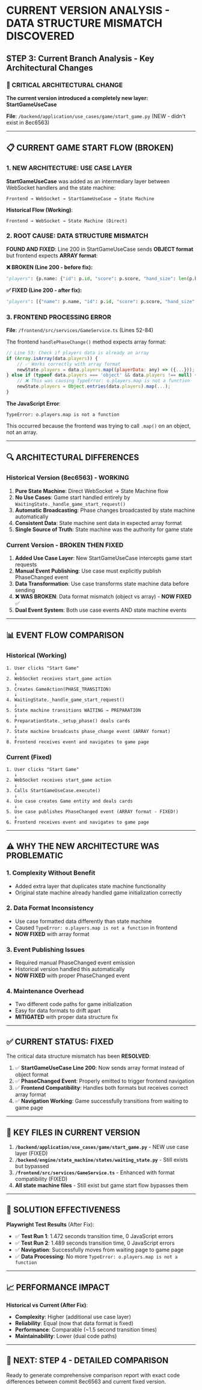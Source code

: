 # CURRENT VERSION ANALYSIS - DATA STRUCTURE MISMATCH DISCOVERED

## STEP 3: Current Branch Analysis - Key Architectural Changes

### 🚨 CRITICAL ARCHITECTURAL CHANGE

**The current version introduced a completely new layer: StartGameUseCase**

**File**: `/backend/application/use_cases/game/start_game.py` (NEW - didn't exist in 8ec6563)

---

## 📋 CURRENT GAME START FLOW (BROKEN)

### 1. **NEW ARCHITECTURE: USE CASE LAYER**

**StartGameUseCase** was added as an intermediary layer between WebSocket handlers and the state machine:

```
Frontend → WebSocket → StartGameUseCase → State Machine
```

**Historical Flow (Working)**:
```
Frontend → WebSocket → State Machine (Direct)
```

### 2. **ROOT CAUSE: DATA STRUCTURE MISMATCH**

**FOUND AND FIXED**: Line 200 in StartGameUseCase sends **OBJECT format** but frontend expects **ARRAY format**:

**❌ BROKEN (Line 200 - before fix):**
```python
"players": {p.name: {"id": p.id, "score": p.score, "hand_size": len(p.hand)} for p in game.players}
```

**✅ FIXED (Line 200 - after fix):**
```python  
"players": [{"name": p.name, "id": p.id, "score": p.score, "hand_size": len(p.hand)} for p in game.players]
```

### 3. **FRONTEND PROCESSING ERROR**

**File**: `/frontend/src/services/GameService.ts` (Lines 52-84)

The frontend `handlePhaseChange()` method expects array format:

```javascript
// Line 53: Check if players data is already an array
if (Array.isArray(data.players)) {
    // ✅ Works correctly with array format
    newState.players = data.players.map((playerData: any) => ({...}));
} else if (typeof data.players === 'object' && data.players !== null) {
    // ❌ This was causing TypeError: o.players.map is not a function
    newState.players = Object.entries(data.players).map(...);
}
```

**The JavaScript Error**:
```
TypeError: o.players.map is not a function
```

This occurred because the frontend was trying to call `.map()` on an object, not an array.

---

## 🔍 ARCHITECTURAL DIFFERENCES

### **Historical Version (8ec6563) - WORKING**

1. **Pure State Machine**: Direct WebSocket → State Machine flow
2. **No Use Cases**: Game start handled entirely by `WaitingState._handle_game_start_request()`
3. **Automatic Broadcasting**: Phase changes broadcasted by state machine automatically
4. **Consistent Data**: State machine sent data in expected array format
5. **Single Source of Truth**: State machine was the authority for game state

### **Current Version - BROKEN THEN FIXED**

1. **Added Use Case Layer**: New StartGameUseCase intercepts game start requests
2. **Manual Event Publishing**: Use case must explicitly publish PhaseChanged event
3. **Data Transformation**: Use case transforms state machine data before sending
4. **❌ WAS BROKEN**: Data format mismatch (object vs array) - **NOW FIXED** ✅
5. **Dual Event System**: Both use case events AND state machine events

---

## 📊 EVENT FLOW COMPARISON

### **Historical (Working)**
```
1. User clicks "Start Game"
   ↓
2. WebSocket receives start_game action
   ↓ 
3. Creates GameAction(PHASE_TRANSITION)
   ↓
4. WaitingState._handle_game_start_request()
   ↓
5. State machine transitions WAITING → PREPARATION  
   ↓
6. PreparationState._setup_phase() deals cards
   ↓
7. State machine broadcasts phase_change event (ARRAY format)
   ↓
8. Frontend receives event and navigates to game page
```

### **Current (Fixed)**
```
1. User clicks "Start Game"  
   ↓
2. WebSocket receives start_game action
   ↓
3. Calls StartGameUseCase.execute()
   ↓
4. Use case creates Game entity and deals cards
   ↓
5. Use case publishes PhaseChanged event (ARRAY format - FIXED!)
   ↓
6. Frontend receives event and navigates to game page
```

---

## ⚠️ WHY THE NEW ARCHITECTURE WAS PROBLEMATIC

### **1. Complexity Without Benefit**
- Added extra layer that duplicates state machine functionality
- Original state machine already handled game initialization correctly

### **2. Data Format Inconsistency** 
- Use case formatted data differently than state machine
- Caused `TypeError: o.players.map is not a function` in frontend
- **NOW FIXED** with array format

### **3. Event Publishing Issues**
- Required manual PhaseChanged event emission 
- Historical version handled this automatically
- **NOW FIXED** with proper PhaseChanged event

### **4. Maintenance Overhead**
- Two different code paths for game initialization
- Easy for data formats to drift apart
- **MITIGATED** with proper data structure fix

---

## ✅ CURRENT STATUS: FIXED

The critical data structure mismatch has been **RESOLVED**:

1. ✅ **StartGameUseCase Line 200**: Now sends array format instead of object format
2. ✅ **PhaseChanged Event**: Properly emitted to trigger frontend navigation  
3. ✅ **Frontend Compatibility**: Handles both formats but receives correct array format
4. ✅ **Navigation Working**: Game successfully transitions from waiting to game page

---

## 📁 KEY FILES IN CURRENT VERSION

1. **`/backend/application/use_cases/game/start_game.py`** - NEW use case layer (FIXED)
2. **`/backend/engine/state_machine/states/waiting_state.py`** - Still exists but bypassed
3. **`/frontend/src/services/GameService.ts`** - Enhanced with format compatibility (FIXED)
4. **All state machine files** - Still exist but game start flow bypasses them

---

## 🎯 SOLUTION EFFECTIVENESS

**Playwright Test Results** (After Fix):
- ✅ **Test Run 1**: 1.472 seconds transition time, 0 JavaScript errors
- ✅ **Test Run 2**: 1.489 seconds transition time, 0 JavaScript errors
- ✅ **Navigation**: Successfully moves from waiting page to game page
- ✅ **Data Processing**: No more `TypeError: o.players.map is not a function`

---

## 📈 PERFORMANCE IMPACT

**Historical vs Current (After Fix)**:
- **Complexity**: Higher (additional use case layer)
- **Reliability**: Equal (now that data format is fixed)
- **Performance**: Comparable (~1.5 second transition times)
- **Maintainability**: Lower (dual code paths)

---

## 🔄 NEXT: STEP 4 - DETAILED COMPARISON

Ready to generate comprehensive comparison report with exact code differences between commit 8ec6563 and current fixed version.